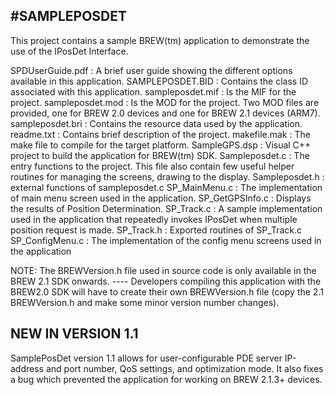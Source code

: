 #SAMPLEPOSDET
------------

This project contains a sample BREW(tm) application to demonstrate the use of the
IPosDet Interface.

SPDUserGuide.pdf : A brief user guide showing the different options available in this application.
SAMPLEPOSDET.BID : Contains the class ID associated with this application.
sampleposdet.mif : Is the MIF for the project.
sampleposdet.mod : Is the MOD for the project. Two MOD files are provided, one for BREW 2.0
                   devices and one for BREW 2.1 devices (ARM7).
sampleposdet.bri : Contains the resource data used by the application.
readme.txt       : Contains brief description of the project.
makefile.mak     : The make file to compile for the target platform.
SampleGPS.dsp    : Visual C++ project to build the application for BREW(tm) SDK.
Sampleposdet.c   : The entry functions to the project. This file also contain
                   few useful helper routines for managing the screens, drawing to the display.
Sampleposdet.h   : external functions of sampleposdet.c
SP_MainMenu.c    : The implementation of main menu screen used in the application.
SP_GetGPSInfo.c  : Displays the results of Position Determination.
SP_Track.c       : A sample implementation used in the application that repeatedly
                   invokes IPosDet when multiple position request is made.
SP_Track.h       : Exported routines of SP_Track.c
SP_ConfigMenu.c	 : The implementation of the config menu screens used in the application

NOTE: The BREWVersion.h file used in source code is only available in the BREW 2.1 SDK onwards. 
----  Developers compiling this application with the BREW2.0 SDK will have to create their own
      BREWVersion.h file (copy the 2.1 BREWVersion.h and make some minor version number changes).


NEW IN VERSION 1.1
------------------

SamplePosDet version 1.1 allows for user-configurable PDE server IP-address and port number, QoS
settings, and optimization mode.  It also fixes a bug which prevented the application for working
on BREW 2.1.3+ devices.